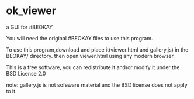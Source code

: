 # ok_viewer
a GUI for #BEOKAY

You will need the original #BEOKAY files to use this program.

To use this program,download and place it(viewer.html and gallery.js) in the BEOKAY/ directory. then open viewer.html using any modern browser.

This is a free software, you can redistribute it and/or modify it under the BSD License 2.0

note: gallery.js is not sofeware material and the BSD license does not apply to it.
